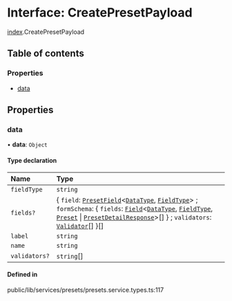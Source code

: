 # Interface: CreatePresetPayload

[index](../wiki/index).CreatePresetPayload

## Table of contents

### Properties

- [data](../wiki/index.CreatePresetPayload#data)

## Properties

### data

• **data**: `Object`

#### Type declaration

| Name | Type |
| :------ | :------ |
| `fieldType` | `string` |
| `fields?` | { `field`: [`PresetField`](../wiki/index.%3Cinternal%3E#presetfield)<[`DataType`](../wiki/index.%3Cinternal%3E.DataType), [`FieldType`](../wiki/index.%3Cinternal%3E.FieldType)\> ; `formSchema`: { `fields`: [`Field`](../wiki/index.Field)<[`DataType`](../wiki/index.%3Cinternal%3E.DataType), [`FieldType`](../wiki/index.%3Cinternal%3E.FieldType), [`Preset`](../wiki/index.%3Cinternal%3E#preset) \| [`PresetDetailResponse`](../wiki/index.%3Cinternal%3E#presetdetailresponse)\>[]  } ; `validators`: [`Validator`](../wiki/index.%3Cinternal%3E.Validator)[]  }[] |
| `label` | `string` |
| `name` | `string` |
| `validators?` | `string`[] |

#### Defined in

public/lib/services/presets/presets.service.types.ts:117
